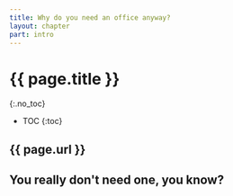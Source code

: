 ```yaml
---
title: Why do you need an office anyway?
layout: chapter
part: intro
---
```


# {{ page.title }}
{:.no_toc}

* TOC
{:toc}

## {{ page.url }}

## You really don't need one, you know?